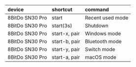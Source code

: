 |device|shortcut|command|
|:-|:-|:-|
|8BitDo SN30 Pro|start|Recent used mode|
|8BitDo SN30 Pro|start(3s)|Shutdown|
|8BitDo SN30 Pro|start-x, pair|Windows mode|
|8BitDo SN30 Pro|start-b, pair|Bluetooth mode|
|8BitDo SN30 Pro|start-y, pair|Switch mode|
|8BitDo SN30 Pro|start-a, pair|macOS mode|